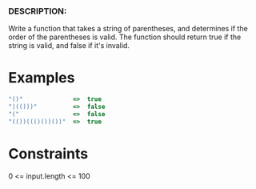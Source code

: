 ### DESCRIPTION:

Write a function that takes a string of parentheses, and determines if the order of the parentheses is valid. The function should return true if the string is valid, and false if it's invalid.

# Examples
```js
"()"              =>  true
")(()))"          =>  false
"("               =>  false
"(())((()())())"  =>  true
```

# Constraints

0 <= input.length <= 100